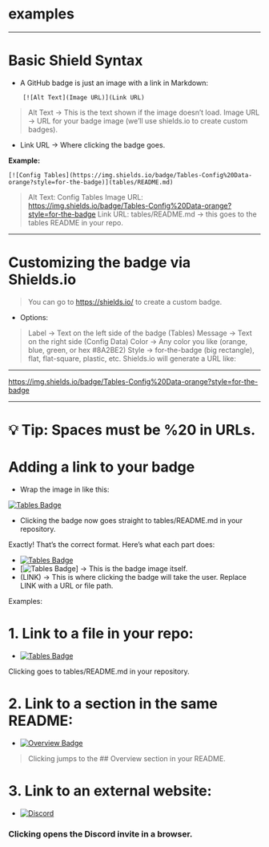 # examples


---


# ️Basic Shield Syntax

* A GitHub badge is just an image with a link in Markdown:
  
```
	[![Alt Text](Image URL)](Link URL)
```

> Alt Text → This is the text shown if the image doesn’t load.
> Image URL → URL for your badge image (we’ll use shields.io
> to create custom badges).

- Link URL → Where clicking the badge goes.

**Example:**
```
[![Config Tables](https://img.shields.io/badge/Tables-Config%20Data-orange?style=for-the-badge)](tables/README.md)
```

> Alt Text: Config Tables
> Image URL: https://img.shields.io/badge/Tables-Config%20Data-orange?style=for-the-badge
> Link URL: tables/README.md → this goes to the tables README in your repo.

---

# ️Customizing the badge via Shields.io

> You can go to https://shields.io/
> to create a custom badge.

* Options:

> Label → Text on the left side of the badge (Tables)
> Message → Text on the right side (Config Data)
> Color → Any color you like (orange, blue, green, or hex #8A2BE2)
> Style → for-the-badge (big rectangle), flat, flat-square, plastic, etc.
> Shields.io will generate a URL like:

---
https://img.shields.io/badge/Tables-Config%20Data-orange?style=for-the-badge

---

# 💡 Tip: Spaces must be %20 in URLs.

# ️Adding a link to your badge

* Wrap the image in []() like this:

[![Tables Badge](https://img.shields.io/badge/Tables-Config%20Data-orange?style=for-the-badge)](tables/README.md)


* Clicking the badge now goes straight to tables/README.md in your repository.

Exactly! That’s the correct format. Here’s what each part does:

- [![Tables Badge](https://img.shields.io/badge/Tables-Config%20Data-orange?style=for-the-badge)](LINK)
- [![Tables Badge](...)] → This is the badge image itself.
- (LINK) → This is where clicking the badge will take the user. Replace LINK with a URL or file path.

Examples:

# 1. ️Link to a file in your repo:

- [![Tables Badge](https://img.shields.io/badge/Tables-Config%20Data-orange?style=for-the-badge)](tables/README.md)


Clicking goes to tables/README.md in your repository.

# 2. ️Link to a section in the same README:
- [![Overview Badge](https://img.shields.io/badge/Overview-Docs-9b59b6?style=for-the-badge)](#overview)

> Clicking jumps to the ## Overview section in your README.

# 3. ️Link to an external website:
- [![Discord](https://img.shields.io/badge/Discord-Join%20Us-5865F2?logo=discord&logoColor=white&style=for-the-badge)](https://discord.gg/YOURINVITE)


### Clicking opens the Discord invite in a browser.

